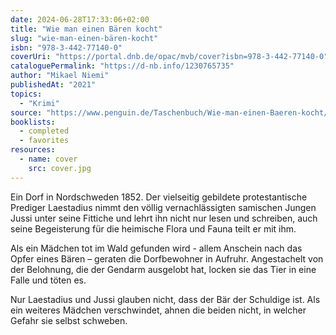 ```yaml
---
date: 2024-06-28T17:33:06+02:00
title: "Wie man einen Bären kocht"
slug: "wie-man-einen-bären-kocht"
isbn: "978-3-442-77140-0"
coverUri: "https://portal.dnb.de/opac/mvb/cover?isbn=978-3-442-77140-0"
cataloguePermalink: "https://d-nb.info/1230765735"
author: "Mikael Niemi"
publishedAt: "2021"
topics:
  - "Krimi"
source: "https://www.penguin.de/Taschenbuch/Wie-man-einen-Baeren-kocht/Mikael-Niemi/btb/e592604.rhd"
booklists:
  - completed
  - favorites
resources:
  - name: cover
    src: cover.jpg
---
```


Ein Dorf in Nordschweden 1852. Der vielseitig gebildete protestantische 
Prediger Laestadius nimmt den völlig vernachlässigten samischen Jungen Jussi 
unter seine Fittiche und lehrt ihn nicht nur lesen und schreiben, auch seine 
Begeisterung für die heimische Flora und Fauna teilt er mit ihm.

Als ein Mädchen tot im Wald gefunden wird - allem Anschein nach das Opfer eines 
Bären – geraten die Dorfbewohner in Aufruhr. Angestachelt von der Belohnung, die 
der Gendarm ausgelobt hat, locken sie das Tier in eine Falle und töten es.

Nur Laestadius und Jussi glauben nicht, dass der Bär der Schuldige ist. Als ein 
weiteres Mädchen verschwindet, ahnen die beiden nicht, in welcher Gefahr sie 
selbst schweben.